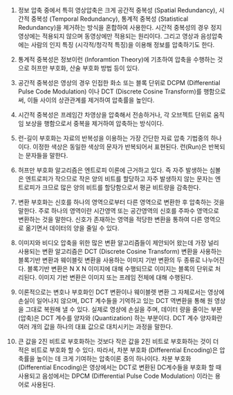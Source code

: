 1. 정보 압축 중에서 특히 영상압축은 크게 공간적 중복성 (Spatial Redundancy), 시간적 중복성 (Temporal Redundancy), 통계적 중복성 (Statistical Redundancy)을 제거하는 방식을 혼합하여 사용한다. 시간적 중복성의 경우 정지영상에는 적용되지 않으며 동영상에만 적용되는 원리이다. 그리고 영상과 음성압축에는 사람의 인지 특징 (시각적/청각적 특징)을 이용해 정보를 압축하기도 한다.

2. 통계적 중복성은 정보이런 (Inforamtion Theory)에 기초하여 압축을 수행하는 것으로 허프만 부호화, 산술 부호화 방법 등이 있다.

3. 공간적 중복성은 영상의 경우 인접한 화소 또는 블록 단위로 DCPM (Differential Pulse Code Modulation) 이나 DCT (Discrete Cosine Transform)를 행함으로써, 이들 사이의 상관관계를 제거하여 압축률을 높인다.

4. 시간적 중복성은 프레임간 차영상을 압축해서 전송하거나, 각 오브젝트 단위로 움직임 보상을 행함으로서 중복을 제거하여 압축하는 방식이다.

5. 런-길이 부호화는 자료의 반복성을 이용하는 가장 간단한 자료 압축 기법중의 하나이다. 이정한 색상은 동일한 색상의 문자가 반복되어서 표현된다. 런(Run)은 반복되는 문자들을 말한다.

6. 허프만 부호화 알고리즘은 엔트로피 이론에 근거하고 있다. 즉 자주 발생하는 심볼은 엔트로피가 작으므로 작은 양의 비트를 할당하고 자주 발생하지 않는 문자는 엔트로피가 크므로 많은 양의 비트를 할당함으로서 평균 비트량을 감축한다.

7. 변환 부호화는 신호를 하나의 영역으로부터 다른 영역으로 변환한 후 압축하는 것을 말한다. 주로 하나의 영역이란 시간영역 또는 공간영역의 신호를 주파수 영역으로 변환하는 것을 말한다. 신호가 존재하는 영역을 적당한 변환을 통하여 다른 영역으로 옮기면서 데이터의 양을 줄일 수 있다.

8. 이미지와 비디오 압축을 위한 많은 변환 알고리즘들이 제안되어 왔는데 가장 널리 사용되는 변환 알고리즘은 DCT (Discrete Cosine Transform) 변환을 사용하는 블록기반 변환과 웨이블릿 변환을 사용하는 이미지 기반 변환의 두 종류로 나누어진다. 블록기반 변환은 N X N 이미지에 대해 수행되므로 이미지는 블록의 단위로 처리된다. 이미지 기반 변환은 이미지 또는 프레임 전체에 대해 수행된다.

9. 이론적으로는 변호나 부호화인 DCT 변환이나 웨이블렛 변환 그 자체로서는 영상에 손실이 일어나지 않으며, DCT 계수들을 기억하고 있는 DCT 역변환을 통해 원 영상을 그대로 복원해 낼 수 있다. 실제로 영상에 손실을 주며, 데이터 량을 줄이는 부분(압축)은 DCT 계수를 양자와 (Quantization) 하는 부분이다. DCT 계수 양자화란 여러 개의 값을 하나의 대표 값으로 대치시키는 과정을 말한다.

10. 큰 값을 2진 비트로 부호화하는 것보다 작은 값을 2진 비트로 부호화하는 것이 더 적은 비트로 부호화 할 수 있다. 따라서, 차분 부호화 (Differential Encoding)은 압축률을 높이는 데 크게 기여하는 압축이론 중의 하나이다.
차분 부호화 (Differential Encoding)은 영상에서는 DCT로 변환된 DC계수들을 부호화 할 때 사용되고 음성에서는 DPCM (Differential Pulse Code Modulation) 이라는 용어로 사용된다.
